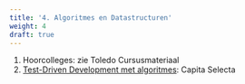 ```yaml
---
title: '4. Algoritmes en Datastructuren'
weight: 4
draft: true
---
```


1. Hoorcolleges: zie Toledo Cursusmateriaal
2. [Test-Driven Development met algoritmes](/tdd/capita): Capita Selecta
